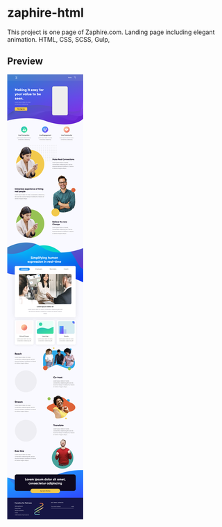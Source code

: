 # zaphire-html

This project is one page of Zaphire.com.
Landing page including elegant animation.
HTML, CSS, SCSS, Gulp, 

## Preview
![Preview](./preview.png)
